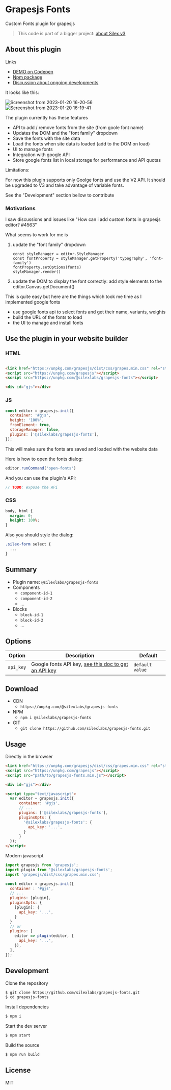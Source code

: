 # Grapesjs Fonts

Custom Fonts plugin for grapesjs

> This code is part of a bigger project: [about Silex v3](https://www.silexlabs.org/silex-v3-kickoff/)

## About this plugin

Links

* [DEMO on Codepen](https://codepen.io/lexoyo/pen/zYLWdxY)
* [Npm package](https://www.npmjs.com/package/@silexlabs/grapesjs-fonts)
* [Discussion about ongoing developments](https://github.com/artf/grapesjs/discussions/4858#discussioncomment-4756119)

It looks like this:

![Screenshot from 2023-01-20 16-20-56](https://user-images.githubusercontent.com/715377/213734511-7e66175b-cb72-4a61-b215-2af64f5d532c.png)
![Screenshot from 2023-01-20 16-19-41](https://user-images.githubusercontent.com/715377/213734520-adc1072f-ed94-4a01-b1e0-3560a6816083.png)


The plugin currently has these features

* API to add / remove fonts from the site (from goole font name) 
* Updates the DOM and the "font family" dropdown
* Save the fonts with the site data
* Load the fonts when site data is loaded (add to the DOM on load)
* UI to manage fonts
* Integration with google API
* Store google fonts list in local storage for performance and API quotas

Limitations:

For now this plugin supports only Goolge fonts and use the V2 API. It should be upgraded to V3 and take advantage of variable fonts.

See the "Development" section bellow to contribute

### Motivations

I saw discussions and issues like "How can i add custom fonts in grapesjs editor? #4563" 

What seems to work for me is

1. update the "font family" dropdown
    ```
    const styleManager = editor.StyleManager
    const fontProperty = styleManager.getProperty('typography', 'font-family')
    fontProperty.setOptions(fonts)
    styleManager.render()
    ```
1. update the DOM to display the font correctly: add style elements to the editor.Canvas.getDocument()

This is quite easy but here are the things which took me time as I implemented google fonts

* use google fonts api to select fonts and get their name, variants, weights
* build the URL of the fonts to load
* the UI to manage and install fonts

## Use the plugin in your website builder

### HTML
```html

<link href="https://unpkg.com/grapesjs/dist/css/grapes.min.css" rel="stylesheet">
<script src="https://unpkg.com/grapesjs"></script>
<script src="https://unpkg.com/@silexlabs/grapesjs-fonts"></script>

<div id="gjs"></div>
```

### JS
```js
const editor = grapesjs.init({
  container: '#gjs',
  height: '100%',
  fromElement: true,
  storageManager: false,
  plugins: ['@silexlabs/grapesjs-fonts'],
});
```

This will make sure the fonts are saved and loaded with the website data

Here is how to open the fonts dialog:

```js
editor.runCommand('open-fonts')
```

And you can use the plugin's API:

```js
// TODO: expose the API

```

### CSS
```css
body, html {
  margin: 0;
  height: 100%;
}
```

Also you should style the dialog:

```css
.silex-form select {
  ...
}
```


## Summary

* Plugin name: `@silexlabs/grapesjs-fonts`
* Components
    * `component-id-1`
    * `component-id-2`
    * ...
* Blocks
    * `block-id-1`
    * `block-id-2`
    * ...



## Options

| Option | Description | Default |
|-|-|-
| `api_key` | Google fonts API key, [see this doc to get an API key](https://developers.google.com/fonts/docs/developer_api#APIKey) | `default value` |



## Download

* CDN
  * `https://unpkg.com/@silexlabs/grapesjs-fonts`
* NPM
  * `npm i @silexlabs/grapesjs-fonts`
* GIT
  * `git clone https://github.com/silexlabs/grapesjs-fonts.git`



## Usage

Directly in the browser
```html
<link href="https://unpkg.com/grapesjs/dist/css/grapes.min.css" rel="stylesheet"/>
<script src="https://unpkg.com/grapesjs"></script>
<script src="path/to/grapesjs-fonts.min.js"></script>

<div id="gjs"></div>

<script type="text/javascript">
  var editor = grapesjs.init({
      container: '#gjs',
      // ...
      plugins: ['@silexlabs/grapesjs-fonts'],
      pluginsOpts: {
        '@silexlabs/grapesjs-fonts': {
          api_key: '...',
        }
      }
  });
</script>
```

Modern javascript
```js
import grapesjs from 'grapesjs';
import plugin from '@silexlabs/grapesjs-fonts';
import 'grapesjs/dist/css/grapes.min.css';

const editor = grapesjs.init({
  container : '#gjs',
  // ...
  plugins: [plugin],
  pluginsOpts: {
    [plugin]: {
      api_key: '...',
    }
  }
  // or
  plugins: [
    editor => plugin(editor, {
      api_key: '...',
    }),
  ],
});
```

## Development

Clone the repository

```sh
$ git clone https://github.com/silexlabs/grapesjs-fonts.git
$ cd grapesjs-fonts
```

Install dependencies

```sh
$ npm i
```

Start the dev server

```sh
$ npm start
```

Build the source

```sh
$ npm run build
```

## License

MIT

